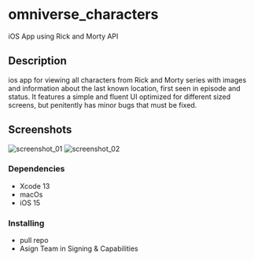 # omniverse_characters
iOS App using Rick and Morty API

## Description

ios app for viewing all characters from Rick and Morty series with images and information about the last known location, first seen in episode and status. It features a simple and fluent UI optimized for different sized screens, but penitently has minor bugs that must be fixed.

## Screenshots

![screenshot_01](https://i.ibb.co/X3DL7jT/screenshot-01.png)
![screenshot_02](https://i.ibb.co/mvBhrhW/screenshot-02.png)

### Dependencies

* Xcode 13
* macOs
* iOS 15

### Installing

* pull repo
* Asign Team in Signing & Capabilities

